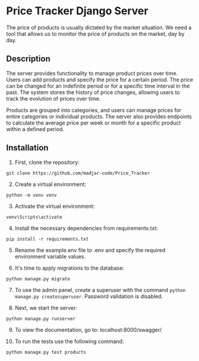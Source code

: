 # Price Tracker Django Server
The price of products is usually dictated by the market situation.
We need a tool that allows us to monitor the price of products on the market, day by day.

## Description
The server provides functionality to manage product prices over time. Users can
add products and specify the price for a certain period. The price can be changed
for an indefinite period or for a specific time interval in the past.
The system stores the history of price changes, allowing users to track the evolution of prices over time.

Products are grouped into categories, and users can manage prices for entire categories
or individual products. The server also provides endpoints to calculate the average price
per week or month for a specific product within a defined period.

## Installation

1. First, clone the repository:
```
git clone https://github.com/madjar-code/Price_Tracker
```

2. Create a virtual environment:
```
python -m venv venv
```

3. Activate the virtual environment:
```
venv\Scripts\activate
```

4. Install the necessary dependencies from requirements.txt:
```
pip install -r requirements.txt
```

5. Rename the example.env file to .env and specify the required environment variable values.

6. It's time to apply migrations to the database:
```
python manage.py migrate
```

7. To use the admin panel, create a superuser with the command `python manage.py createsuperuser`. Password validation is disabled.

8. Next, we start the server:
```
python manage.py runserver
```

9. To view the documentation, go to: localhost:8000/swagger/

10. To run the tests use the following command:
```
python manage.py test products
```
